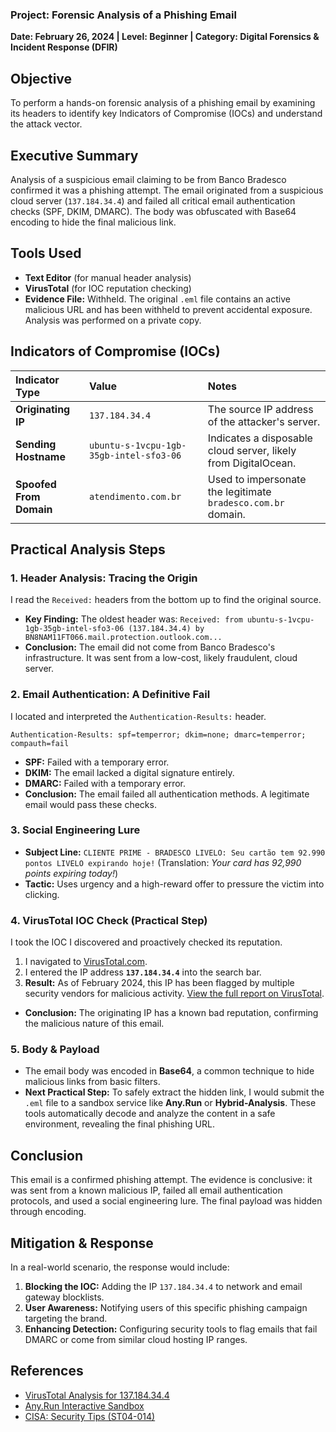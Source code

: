 ### **Project: Forensic Analysis of a Phishing Email**
**Date: February 26, 2024 | Level: Beginner | Category: Digital Forensics & Incident Response (DFIR)**

## Objective
To perform a hands-on forensic analysis of a phishing email by examining its headers to identify key Indicators of Compromise (IOCs) and understand the attack vector.

## Executive Summary
Analysis of a suspicious email claiming to be from Banco Bradesco confirmed it was a phishing attempt. The email originated from a suspicious cloud server (`137.184.34.4`) and failed all critical email authentication checks (SPF, DKIM, DMARC). The body was obfuscated with Base64 encoding to hide the final malicious link.

## Tools Used
- **Text Editor** (for manual header analysis)
- **VirusTotal** (for IOC reputation checking)
- **Evidence File:** Withheld. The original `.eml` file contains an active malicious URL and has been withheld to prevent accidental exposure. Analysis was performed on a private copy.

## Indicators of Compromise (IOCs)
| Indicator Type | Value | Notes |
| :--- | :--- | :--- |
| **Originating IP** | `137.184.34.4` | The source IP address of the attacker's server. |
| **Sending Hostname** | `ubuntu-s-1vcpu-1gb-35gb-intel-sfo3-06` | Indicates a disposable cloud server, likely from DigitalOcean. |
| **Spoofed From Domain** | `atendimento.com.br` | Used to impersonate the legitimate `bradesco.com.br` domain. |

## Practical Analysis Steps

### 1. **Header Analysis: Tracing the Origin**
I read the `Received:` headers from the bottom up to find the original source.
- **Key Finding:** The oldest header was: `Received: from ubuntu-s-1vcpu-1gb-35gb-intel-sfo3-06 (137.184.34.4) by BN8NAM11FT066.mail.protection.outlook.com...`
- **Conclusion:** The email did not come from Banco Bradesco's infrastructure. It was sent from a low-cost, likely fraudulent, cloud server.

### 2. **Email Authentication: A Definitive Fail**
I located and interpreted the `Authentication-Results:` header.
```
Authentication-Results: spf=temperror; dkim=none; dmarc=temperror; compauth=fail
```
- **SPF:** Failed with a temporary error.
- **DKIM:** The email lacked a digital signature entirely.
- **DMARC:** Failed with a temporary error.
- **Conclusion:** The email failed all authentication methods. A legitimate email would pass these checks.

### 3. **Social Engineering Lure**
- **Subject Line:** `CLIENTE PRIME - BRADESCO LIVELO: Seu cartão tem 92.990 pontos LIVELO expirando hoje!` (Translation: *Your card has 92,990 points expiring today!*)
- **Tactic:** Uses urgency and a high-reward offer to pressure the victim into clicking.

### 4. **VirusTotal IOC Check (Practical Step)**
I took the IOC I discovered and proactively checked its reputation.
1.  I navigated to [VirusTotal.com](https://www.virustotal.com).
2.  I entered the IP address **`137.184.34.4`** into the search bar.
3.  **Result:** As of February 2024, this IP has been flagged by multiple security vendors for malicious activity. [View the full report on VirusTotal](https://www.virustotal.com/gui/ip-address/137.184.34.4).
- **Conclusion:** The originating IP has a known bad reputation, confirming the malicious nature of this email.

### 5. **Body & Payload**
- The email body was encoded in **Base64**, a common technique to hide malicious links from basic filters.
- **Next Practical Step:** To safely extract the hidden link, I would submit the `.eml` file to a sandbox service like **Any.Run** or **Hybrid-Analysis**. These tools automatically decode and analyze the content in a safe environment, revealing the final phishing URL.

## Conclusion
This email is a confirmed phishing attempt. The evidence is conclusive: it was sent from a known malicious IP, failed all email authentication protocols, and used a social engineering lure. The final payload was hidden through encoding.

## Mitigation & Response
In a real-world scenario, the response would include:
1.  **Blocking the IOC:** Adding the IP `137.184.34.4` to network and email gateway blocklists.
2.  **User Awareness:** Notifying users of this specific phishing campaign targeting the brand.
3.  **Enhancing Detection:** Configuring security tools to flag emails that fail DMARC or come from similar cloud hosting IP ranges.

## References
- [VirusTotal Analysis for 137.184.34.4](https://www.virustotal.com/gui/ip-address/137.184.34.4)
- [Any.Run Interactive Sandbox](https://any.run/)
- [CISA: Security Tips (ST04-014)](https://www.cisa.gov/news-events/news/avoiding-social-engineering-and-phishing-attacks)
